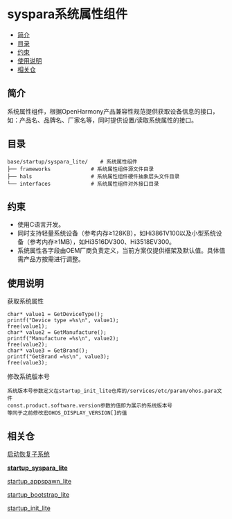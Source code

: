 # syspara系统属性组件<a name="ZH-CN_TOPIC_0000001081867232"></a>

-   [简介](#section469617221261)
-   [目录](#section692981610397)
-   [约束](#section741841418125)
-   [使用说明](#section1464106163817)
-   [相关仓](#section641143415335)

## 简介<a name="section469617221261"></a>

系统属性组件，根据OpenHarmony产品兼容性规范提供获取设备信息的接口，如：产品名、品牌名、厂家名等，同时提供设置/读取系统属性的接口。

## 目录<a name="section692981610397"></a>

```
base/startup/syspara_lite/    # 系统属性组件
├── frameworks             # 系统属性组件源文件目录
├── hals                   # 系统属性组件硬件抽象层头文件目录
└── interfaces             # 系统属性组件对外接口目录
```

## 约束<a name="section741841418125"></a>

-   使用C语言开发。
-   同时支持轻量系统设备（参考内存≥128KB），如Hi3861V100以及小型系统设备（参考内存≥1MB），如Hi3516DV300、Hi3518EV300。
-   系统属性各字段由OEM厂商负责定义，当前方案仅提供框架及默认值。具体值需产品方按需进行调整。

## 使用说明<a name="section1464106163817"></a>

获取系统属性

```
char* value1 = GetDeviceType();
printf("Device type =%s\n", value1);
free(value1);
char* value2 = GetManufacture();
printf("Manufacture =%s\n", value2);
free(value2);
char* value3 = GetBrand();
printf("GetBrand =%s\n", value3);
free(value3);
```

修改系统版本号

```
系统版本号参数定义在startup_init_lite仓库的/services/etc/param/ohos.para文件
const.product.software.version参数的值即为展示的系统版本号
等同于之前修改宏OHOS_DISPLAY_VERSION[]的值
```

## 相关仓<a name="section641143415335"></a>

[启动恢复子系统](https://gitee.com/openharmony/docs/blob/master/zh-cn/readme/%E5%90%AF%E5%8A%A8%E6%81%A2%E5%A4%8D%E5%AD%90%E7%B3%BB%E7%BB%9F.md)

**[startup\_syspara\_lite](https://gitee.com/openharmony/startup_syspara_lite/blob/master/README_zh.md)**

[startup\_appspawn\_lite](https://gitee.com/openharmony/startup_appspawn_lite/blob/master/README_zh.md)

[startup\_bootstrap\_lite](https://gitee.com/openharmony/startup_bootstrap_lite/blob/master/README_zh.md)

[startup\_init\_lite](https://gitee.com/openharmony/startup_init_lite/blob/master/README_zh.md)

